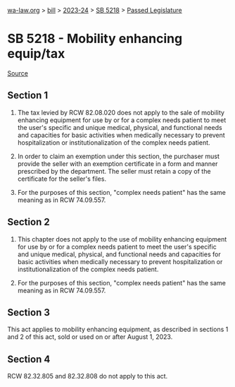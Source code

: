 [wa-law.org](/) > [bill](/bill/) > [2023-24](/bill/2023-24/) > [SB 5218](/bill/2023-24/sb/5218/) > [Passed Legislature](/bill/2023-24/sb/5218/S.PL/)

# SB 5218 - Mobility enhancing equip/tax

[Source](http://lawfilesext.leg.wa.gov/biennium/2023-24/Pdf/Bills/Senate%20Passed%20Legislature/5218-S.PL.pdf)

## Section 1
1. The tax levied by RCW 82.08.020 does not apply to the sale of mobility enhancing equipment for use by or for a complex needs patient to meet the user's specific and unique medical, physical, and functional needs and capacities for basic activities when medically necessary to prevent hospitalization or institutionalization of the complex needs patient.

2. In order to claim an exemption under this section, the purchaser must provide the seller with an exemption certificate in a form and manner prescribed by the department. The seller must retain a copy of the certificate for the seller's files.

3. For the purposes of this section, "complex needs patient" has the same meaning as in RCW 74.09.557.

## Section 2
1. This chapter does not apply to the use of mobility enhancing equipment for use by or for a complex needs patient to meet the user's specific and unique medical, physical, and functional needs and capacities for basic activities when medically necessary to prevent hospitalization or institutionalization of the complex needs patient.

2. For the purposes of this section, "complex needs patient" has the same meaning as in RCW 74.09.557.

## Section 3
This act applies to mobility enhancing equipment, as described in sections 1 and 2 of this act, sold or used on or after August 1, 2023.

## Section 4
RCW 82.32.805 and 82.32.808 do not apply to this act.
